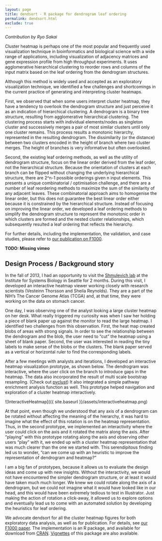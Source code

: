 ```yaml
---
layout: page
title: dendsort - R package for dendrogram leaf ordering
permalink: dendsort.html
exclude: true
---
```

*Contribution by Ryo Sakai*

Cluster heatmap is perhaps one of the most popular and frequently used visualization technique in bioinformatics and biological science with a wide range of applications, including visualization of adjacency matrices and gene expression profile from high throughput experiments. It uses agglomerative hierarchical clustering to reorder rows and columns of the input matrix based on the leaf ordering from the dendrogram structures.

Although this method is widely used and accepted as an exploratory visualization technique, we identified a few challenges and shortcomings in the current practice of generating and interpreting cluster heatmaps.

First, we observed that when some users interpret cluster heatmap, they have a tendency to overlook the dendrogram structure and just perceive it as an indication of hierarchical clustering. A dendrogram is a binary tree structure, resulting from agglomerative hierarchical clustering.  The clustering process starts with individual elements/nodes as singleton cluster and successively merges a pair of most similar clusters until only one cluster remains.  This process results a monotonic hierarchy, represented in the resulting dendrogram. The dissimilarity (or the distance) between two clusters encoded in the height of branch where two cluster merges.  The height of branches is very informative but often overlooked.

Second, the existing leaf ordering methods, as well as the utility of dendrogram structure, focus on the linear order derived from the leaf order, not the hierarchical structure. Because the orientation of clusters at each branch can be flipped without changing the underlying hierarchical structure, there are 2^n-1 possible orderings given n input elements. This presents a unique combinatorial / optimisation challenge, and there are a number of leaf reordering methods to maximize the sum of the similarity of any adjacent leaves. These combinatorial approach aims to homogenise the linear order, but this does not guarantee the best linear order either because it is constrained by the hierarchical structure. Instead of focusing on improving the linear order, we developed a leaf ordering methods to simplify the dendrogram structure to represent the monotonic order in which clusters are formed and the nested cluster relationships, which subsequently resulted a leaf ordering that reflects the hierarchy.

For further details, including the implementation, the validation, and case studies, please refer to [our publication on F1000](http://f1000research.com/articles/3-177/v1).

**TODO: Missing vimeo**

## Design Process / Background story

In the fall of 2013, I had an opportunity to visit the [Shmulevich lab](https://www.systemsbiology.org/shmulevich-group) at the Institute for Systems Biology in Seattle for 2 months. During this visit, I developed an interactive heatmap viewer working closely with research scientists (Vesteinn Thorsson and Sheila Reynolds).  They are a part of the NIH’s The Cancer Genome Atlas (TCGA) and, at that time, they were working on the data on stomach cancer.

One day, I was observing one of the analyst looking a large cluster heatmap on her desk. What really triggered my curiosity was when I saw her holding a piece of blank paper up against the monitor to read the large heatmap. I identified two challenges from this observation. First, the heat map created blobs of areas with strong signals. In order to see the relationship between the dendrogram and the blob, the user need to “cut” the heatmap using a sheet of blank paper.  Second, the user was interested in reading the tiny labels to make sense of the blobs or the clusters.  The blank paper served as a vertical or horizontal ruler to find the corresponding labels.

After a few meetings with analysts and iterations, I developed an interactive heatmap visualization prototype, as shown below.  The dendrogram was interactive, where the user click on the branch to introduce gaps in the heatmap.  The data also incorporated the result of multi scale bootstrap resampling. (Check out [pvclust](http://www.sigmath.es.osaka-u.ac.jp/shimo-lab/prog/pvclust/))  It also integrated a simple pathway enrichment analysis function as well. This prototype helped navigation and exploration of a cluster heatmap interactively.

![InteractiveHeatmap]({{ site.baseurl }}/assets/interactiveheatmap.png)

At that point, even though we understood that any axis of a dendrogram can be rotated without affecting the meaning of the hierarchy, it was hard to imagine what the effect of this rotation is on the heatmap representation. Thus, in the second prototype, we implemented an interactivity where the user could click on the axis and it rotated the matrix along the axis.  After “playing” with this prototype rotating along the axis and observing other users “play” with it, we ended up with a cluster heatmap representation that was much clearer than the one we started with. This serendipitous finding led us to wonder, “can we come up with an heuristic to improve the representation of dendrogram and heatmap?”

I am a big fan of prototypes, because it allows us to evaluate the design ideas and come up with new insights. Without the interactivity, we would not have encountered the simpler dendrogram structure, or at least it would have taken much much longer.  We knew we could rotate along the axis of a dendrogram, but we could not imagine what it would have looked like in  our head, and this would have been extremely tedious to test in Illustrator. Just making the action of rotation a click-away, it allowed us to explore options and eventually lead us to come with an automated solution by developing the heuristics for leaf ordering.

We advocate dendsort for all the cluster heatmap figures for both exploratory data analysis, as well as for publication.  For details, see [our F1000 paper](http://f1000research.com/articles/3-177/v1). The implementation is an R package, and available for download from [CRAN](http://cran.r-project.org/web/packages/dendsort/index.html).  [Vignettes](http://cran.r-project.org/web/packages/dendsort/vignettes/example_figures.html) of this package are also available.
